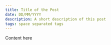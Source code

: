 ```yaml
---
title: Title of the Post
date: DD/MM/YYYY
description: A short description of this post
tags: space separated tags
---
```


Content here